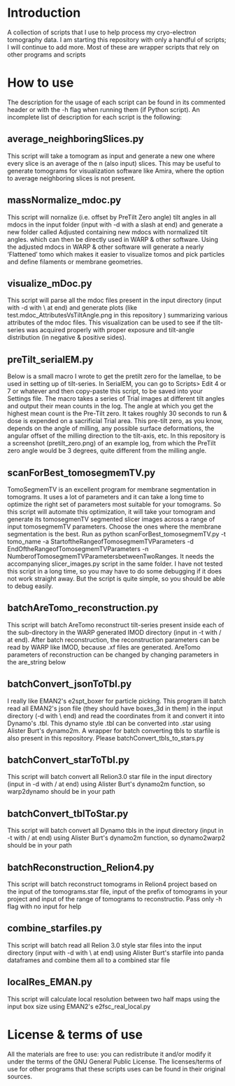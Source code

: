 # Introduction
A collection of scripts that I use to help process my cryo-electron tomography data.  I am starting this repository with only a handful of scripts; I will continue to add more. Most of these are wrapper scripts that rely on other programs and scripts

# How to use
The description for the usage of each script can be found in its commented header or with the -h flag when running them (if Python script). An incomplete list of description for each script is the following:

## average_neighboringSlices.py
This script will take a tomogram as input and generate a new one where every slice is an average of the n (also input) slices. This may be useful to generate tomograms for visualization software like Amira, where the option to average neighboring slices is not present. 

## massNormalize_mdoc.py
This script will nornalize (i.e. offset by PreTilt Zero angle) tilt angles in all mdocs in the input folder (input with -d with a slash at end) and generate a new folder called Adjusted containing new mdocs with normalized tilt angles. which can then be directly used in WARP & other software. 
Using the adjusted mdocs in WARP & other software will generate a nearly ‘Flattened’ tomo which makes it easier to visualize tomos and pick particles and define filaments or membrane geometries.

## visualize_mDoc.py
This script will parse all the mdoc files present in the input directory (input with -d with \ at end) and generate plots (like test.mdoc_AttributesVsTiltAngle.png in this repository ) summarizing various attributes of the mdoc files. This visualization can be used to see if the tilt-series was acquired properly with proper exposure and tilt-angle distribution (in negative & positive sides).

## preTilt_serialEM.py
Below is a small macro I wrote to get the pretilt zero for the lamellae, to be used in setting up of tilt-series. In SerialEM, you can go to Scripts> Edit 4 or 7 or whatever and then copy-paste this script, to be saved into your Settings file. The macro takes a series of Trial images at different tilt angles and output their mean counts in the log. The angle at which you get the highest mean count is the Pre-Tilt zero. It takes roughly 30 seconds to run & dose is expended on a sacrificial Trial area. This pre-tilt zero, as you know, depends on the angle of milling, any possible surface deformations, the angular offset of the milling direction to the tilt-axis, etc. In this repository is a screenshot (pretilt_zero.png) of an example log, from which the PreTilt zero angle would be 3 degrees, quite different from the milling angle.

## scanForBest_tomosegmemTV.py
TomoSegmemTV is an excellent program for membrane segmentation in tomograms. It uses a lot of parameters and it can take a long time to optimize the right set of parameters most suitable for your tomograms. So this script will automate this optimization, it will take your tomogram and generate its tomosegmenTV segmented slicer images across a range of input tomosegmemTV parameters. Choose the ones where the membrane segmentation is the best. Run as python scanForBest_tomosegmemTV.py -t tomo_name -a StartoftheRangeofTomosegmemTVParameters -d EndOftheRangeofTomosegmemTVParameters -n NumberofTomosegmemTVParametersbetweenTwoRanges. It needs the accompanying slicer_images.py script in the same folder. I have not tested this script in a long time, so you may have to do some debugging if it does not work straight away. But the script is quite simple, so you should be able to debug easily. 

## batchAreTomo_reconstruction.py
This script will batch AreTomo reconstruct tilt-series present inside each of the sub-directory in the WARP generated IMOD directory (input in -t with / at end). After batch reconstruction, the reconstruction parameters can be read by WARP like IMOD, because .xf files are generated. AreTomo parameters of reconstruction can be changed by changing parameters in the are_string below

## batchConvert_jsonToTbl.py
I really like EMAN2's e2spt_boxer for particle picking. This program ill batch read all EMAN2's json file (they should have boxes_3d in them) in the input directory (-d with \ end) and read the coordinates from it and convert it into Dynamo's .tbl. This dynamo style .tbl can be converted into .star using Alister Burt's dynamo2m. A wrapper for batch converting tbls to starfile is also present in this repository. Please batchConvert_tbls_to_stars.py

## batchConvert_starToTbl.py
This script will batch convert all Relion3.0 star file in the input directory (input in -d with / at end) using Alister Burt's dynamo2m function, so warp2dynamo should be in your path

## batchConvert_tblToStar.py
This script will batch convert all Dynamo tbls in the input directory (input in -t with / at end) using Alister Burt's dynamo2m function, so dynamo2warp2 should be in your path

## batchReconstruction_Relion4.py
This script will batch reconstruct tomograms in Relion4 project based on the input of the tomograms.star file, input of the prefix of tomograms in your project and input of the range of tomograms to reconstructio. Pass only -h flag with no input for help

## combine_starfiles.py
This script will batch read all Relion 3.0 style star files into the input directory (input with -d with \ at end) using Alister Burt's starfile into panda dataframes and combine them all to a combined star file

## localRes_EMAN.py
This script will calculate local resolution between two half maps using the input box size using EMAN2's e2fsc_real_local.py

# License & terms of use
All the materials are free to use: you can redistribute it and/or modify it under the terms of the GNU General Public License. The licenses/terms of use for other programs that these scripts uses can be found in their original sources. 
